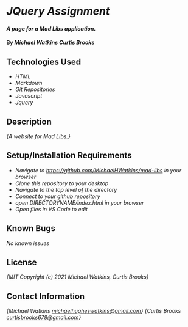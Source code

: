 # _JQuery Assignment_

#### _A page for a Mad Libs application._

#### By _**Michael Watkins**_ _**Curtis Brooks**_

## Technologies Used

* _HTML_
* _Markdown_
* _Git Repositories_
* _Javascript_
* _Jquery_

## Description

_{A website for Mad Libs.}_

## Setup/Installation Requirements

* _Navigate to https://github.com/MichaelHWatkins/mad-libs in your browser_
* _Clone this repository to your desktop_
* _Navigate to the top level of the directory_
* _Connect to your github repository_
* _open DIRECTORYNAME/index.html in your browser_
* _Open files in VS Code to edit_

## Known Bugs

_No known issues_

## License

_{MIT Copyright (c) 2021 Michael Watkins, Curtis Brooks}_

## Contact Information

_{Michael Watkins michaelhugheswatkins@gmail.com}_
_{Curtis Brooks curtisbrooks678@gmail.com}_